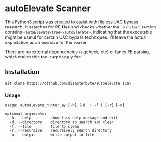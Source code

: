 # autoElevate Scanner

This Python3 script was created to assist with fileless UAC bypass research. It searches for PE files and checks whether the `.manifest` section contains `<autoElevate>true</autoElevate>`, indicating that the executable might be useful for certain UAC bypass techniques. I'll leave the actual exploitation as an exercise for the reader.

There are no external dependencies (sigcheck, etc) or fancy PE parsing, which makes this tool surprisingly fast.

## Installation

```
git clone https://github.com/disasterbyte/autoelevate_scan
```

### Usage

```
usage: autoelevate_hunter.py [-h] (-d  | -f ) [-r] [-o]

optional arguments:
  -h, --help         show this help message and exit
  -d, --directory    directory to search and clean
  -f, --file         file to clean
  -r, --recursive    recursively search directory
  -o, --output       write output to file
```

